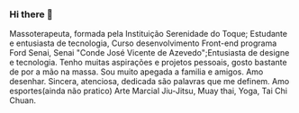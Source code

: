 ### Hi there 👋

Massoterapeuta, formada pela Instituição Serenidade do Toque; Estudante e entusiasta de tecnologia, Curso desenvolvimento Front-end programa Ford Senai, Senai "Conde José Vicente de Azevedo";Entusiasta de designe e tecnologia. Tenho muitas aspirações e projetos pessoais, gosto bastante de por a mão na massa. Sou muito apegada a familia e amigos. 
Amo desenhar. Sincera, atenciosa, dedicada são palavras que me definem. Amo esportes(ainda não pratico) Arte Marcial Jiu-Jitsu, Muay thai, Yoga, Tai Chi Chuan.
